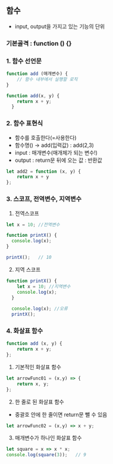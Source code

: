 ## 함수

- input, output을 가지고 있는 기능의 단위

### 기본골격 : function () {}

### 1. 함수 선언문

```jsx
function add (매개변수) {
    // 함수 내부에서 실행할 로직
}

function add(x, y) {
    return x + y;
  }
```

### 2. 함수 표현식

- 함수를 호출한다(=사용한다)
- 함수명() → add(입력값) : add(2,3)
- input : 매개변수(매개체가 되는 변수!)
- output : return문 뒤에 오는 값 : 반환값

```jsx
let add2 = function (x, y) {
    return x + y
};
```

### 3. 스코프, 전역변수, 지역변수

1. 전역스코프

```jsx
let x = 10; //전역변수

function printX() {
  console.log(x);
}

printX();   // 10
```

2. 지역 스코프

```jsx
function printX() {
    let x = 10; //지역변수
    console.log(x);
  }
  
  console.log(x); //오류
  printX();
```

### 4. 화살표 함수

```jsx
function add (x, y) {
    return x + y;
};
```

1. 기본적인 화살표 함수

```jsx
let arrowFunc01 = (x,y) => {
    return x, y;
};
```

2. 한 줄로 된 화살표 함수
- 중괄호 안에 한 줄이면 return문 뺄 수 있음

```jsx
let arrowFunc02 = (x,y) => x + y; 
```

3. 매개변수가 하나인 화살표 함수

```jsx
let square = x => x * x;
console.log(square(3));   // 9
```